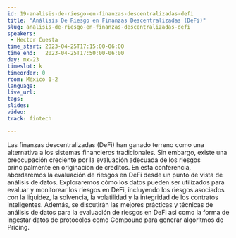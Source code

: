```yaml
---
id: 19-analisis-de-riesgo-en-finanzas-descentralizadas-defi
title: "Análisis De Riesgo en Finanzas Descentralizadas (DeFi)"
slug: analisis-de-riesgo-en-finanzas-descentralizadas-defi
speakers:
 - Hector Cuesta
time_start: 2023-04-25T17:15:00-06:00
time_end:   2023-04-25T17:50:00-06:00
day: mx-23
timeslot: k
timeorder: 0
room: México 1-2
language: 
live_url: 
tags:
slides: 
video: 
track: fintech

---
```


Las finanzas descentralizadas (DeFi) han ganado terreno como una alternativa a los sistemas financieros tradicionales. Sin embargo, existe una preocupación creciente por la evaluación adecuada de los riesgos principalmente en originacion de creditos. En esta conferencia, abordaremos la evaluación de riesgos en DeFi desde un punto de vista de análisis de datos. Exploraremos cómo los datos pueden ser utilizados para evaluar y monitorear los riesgos en DeFi, incluyendo los riesgos asociados con la liquidez, la solvencia, la volatilidad y la integridad de los contratos inteligentes. Además, se discutirán las mejores prácticas y técnicas de análisis de datos para la evaluación de riesgos en DeFi asi como la forma de ingestar datos de protocolos como Compound para generar algoritmos de Pricing.
